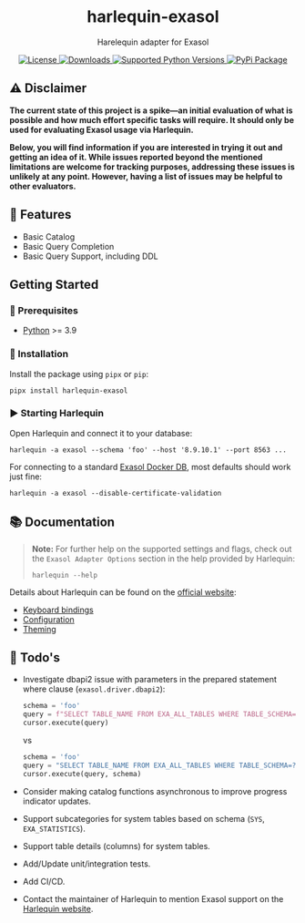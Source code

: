 <h1 align="center">harlequin-exasol</h1>

<p align="center">
Harelequin adapter for Exasol
</p>

<p align="center">

<a href="https://opensource.org/licenses/MIT">
    <img src="https://img.shields.io/pypi/l/harlequin-exasol" alt="License">
</a>
<a href="https://pypi.org/project/harlequin-exasol/">
    <img src="https://img.shields.io/pypi/dm/harlequin-exasol" alt="Downloads">
</a>
<a href="https://pypi.org/project/harlequin-exasol/">
    <img src="https://img.shields.io/pypi/pyversions/harlequin-exasol" alt="Supported Python Versions">
</a>
<a href="https://pypi.org/project/harlequin-exasol/">
    <img src="https://img.shields.io/pypi/v/harlequin-exasol" alt="PyPi Package">
</a>
</p>


## ⚠️ Disclaimer

**The current state of this project is a spike—an initial evaluation of what is possible and how much effort specific tasks will require. It should only be used for evaluating Exasol usage via Harlequin.**

**Below, you will find information if you are interested in trying it out and getting an idea of it. While issues reported beyond the mentioned limitations are welcome for tracking purposes, addressing these issues is unlikely at any point. However, having a list of issues may be helpful to other evaluators.**

## 🚀 Features

* Basic Catalog
* Basic Query Completion
* Basic Query Support, including DDL

## Getting Started

### 🔌️ Prerequisites

- [Python](https://www.python.org/) >= 3.9

### 💾 Installation

Install the package using `pipx` or `pip`:

```shell
pipx install harlequin-exasol
```

### ▶️ Starting Harlequin

Open Harlequin and connect it to your database:

```shell
harlequin -a exasol --schema 'foo' --host '8.9.10.1' --port 8563 ...
```

For connecting to a standard [Exasol Docker DB](https://hub.docker.com/r/exasol/docker-db/), most defaults should work just fine:

```shell
harlequin -a exasol --disable-certificate-validation
```

## 📚 Documentation

> **Note:**
> For further help on the supported settings and flags, check out the `Exasol Adapter Options` section in the help provided by Harlequin:
>
> ```shell
> harlequin --help
> ```

Details about Harlequin can be found on the [official website](https://harlequin.sh):

- [Keyboard bindings](https://harlequin.sh/docs/bindings)
- [Configuration](https://harlequin.sh/docs/config-file)
- [Theming](https://harlequin.sh/docs/themes)

## 📝 Todo's

* Investigate dbapi2 issue with parameters in the prepared statement where clause (`exasol.driver.dbapi2`):

    ```python
    schema = 'foo'
    query = f"SELECT TABLE_NAME FROM EXA_ALL_TABLES WHERE TABLE_SCHEMA='{schema}';"
    cursor.execute(query)
    ```

    vs

    ```python
    schema = 'foo'
    query = "SELECT TABLE_NAME FROM EXA_ALL_TABLES WHERE TABLE_SCHEMA=?;"
    cursor.execute(query, schema)
    ```

* Consider making catalog functions asynchronous to improve progress indicator updates.
* Support subcategories for system tables based on schema (`SYS`, `EXA_STATISTICS`).
* Support table details (columns) for system tables.
* Add/Update unit/integration tests.
* Add CI/CD.
* Contact the maintainer of Harlequin to mention Exasol support on the [Harlequin website](https://harlequin.sh).
